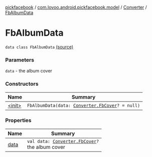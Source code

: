 [pickfacebook](../../../index.md) / [com.lovoo.android.pickfacebook.model](../../index.md) / [Converter](../index.md) / [FbAlbumData](./index.md)

# FbAlbumData

`data class FbAlbumData` [(source)](https://github.com/lovoo/android-pickpic/blob/master/pickfacebook/pickfacebook/src/main/kotlin/com/lovoo/android/pickfacebook/model/Converter.kt#L102)

### Parameters

`data` - the album cover

### Constructors

| Name | Summary |
|---|---|
| [&lt;init&gt;](-init-.md) | `FbAlbumData(data: `[`Converter.FbCover`](../-fb-cover/index.md)`? = null)` |

### Properties

| Name | Summary |
|---|---|
| [data](data.md) | `val data: `[`Converter.FbCover`](../-fb-cover/index.md)`?`<br>the album cover |

